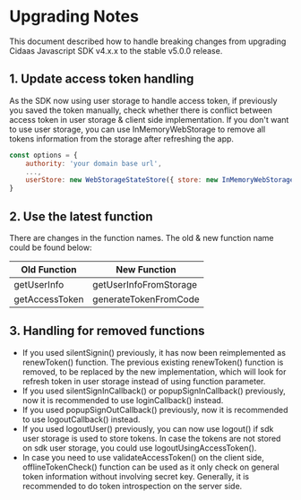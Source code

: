 # Upgrading Notes
This document described how to handle breaking changes from upgrading Cidaas Javascript SDK v4.x.x to the stable v5.0.0 release.

## 1. Update access token handling

As the SDK now using user storage to handle access token, if previously you saved the token manually, check whether there is conflict between access token in user storage & client side implementation. If you don't want to use user storage, you can use InMemoryWebStorage to remove all tokens information from the storage after refreshing the app.

```js
const options = {
    authority: 'your domain base url',
    ...,
    userStore: new WebStorageStateStore({ store: new InMemoryWebStorage()})
}
```

## 2. Use the latest function

There are changes in the function names. The old & new function name could be found below:

| Old Function                                      | New Function                                |
|---------------------------------------------------|---------------------------------------------|
| getUserInfo                                       | getUserInfoFromStorage                      |
| getAccessToken                                    | generateTokenFromCode                       |

## 3. Handling for removed functions

* If you used silentSignin() previously, it has now been reimplemented as renewToken() function. The previous existing renewToken() function is removed, to be replaced by the new implementation, which will look for refresh token in user storage instead of using function parameter.
* If you used silentSignInCallback() or popupSignInCallback() previously, now it is recommended to use loginCallback() instead.
* If you used popupSignOutCallback() previously, now it is recommended to use logoutCallback() instead.
* If you used logoutUser() previously, you can now use logout() if sdk user storage is used to store tokens. In case the tokens are not stored on sdk user storage, you could use logoutUsingAccessToken().
* In case you need to use validateAccessToken() on the client side, offlineTokenCheck() function can be used as it only check on general token information without involving secret key. Generally, it is recommended to do token introspection on the server side.